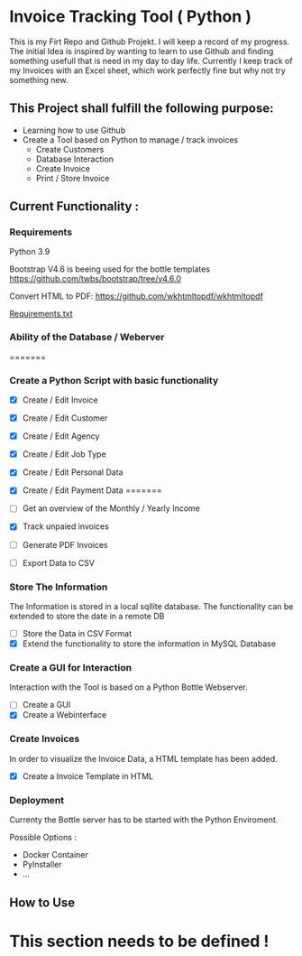 # Invoice Tracking Tool ( Python )

This is my Firt Repo and Github Projekt. I will keep a record of my progress. The initial Idea is inspired by wanting to learn to use Github and finding something
usefull that is need in my day to day life. Currently I keep track of my Invoices with an Excel sheet, which work perfectly fine but why not try something new.

## This Project shall fulfill the following purpose:

- Learning how to use Github
- Create a Tool based on Python to manage / track invoices
  - Create Customers
  - Database Interaction
  - Create Invoice
  - Print / Store Invoice

## Current Functionality :


### Requirements

Python 3.9

Bootstrap V4.6 is beeing used for the bottle templates
https://github.com/twbs/bootstrap/tree/v4.6.0

Convert HTML to PDF:
https://github.com/wkhtmltopdf/wkhtmltopdf

[Requirements.txt](recources/requirements.txt)

### Ability of the Database / Weberver
=======
### Create a Python Script with basic functionality

- [x] Create / Edit Invoice
- [x] Create / Edit Customer
- [x] Create / Edit Agency
- [x] Create / Edit Job Type

- [x] Create / Edit Personal Data
- [x] Create / Edit Payment Data
=======

- [ ] Get an overview of the Monthly / Yearly Income
- [x] Track unpaied invoices
- [ ] Generate PDF Invoices
- [ ] Export Data to CSV

### Store The Information

The Information is stored in a local sqllite database.
The functionality can be extended to store the date in a remote DB

- [ ] Store the Data in CSV Format
- [x] Extend the functionality to store the information in MySQL Database

### Create a GUI for Interaction

Interaction with the Tool is based on a Python Bottle Webserver.

- [ ] Create a GUI
- [x] Create a Webinterface

### Create Invoices


In order to visualize the Invoice Data, a HTML template has been added.

- [x] Create a Invoice Template in HTML

### Deployment

Currenty the Bottle server has to be started with the Python Enviroment.

Possible Options :
- Docker Container
- PyInstaller
- ...

## How to Use

This section needs to be defined !
=======
